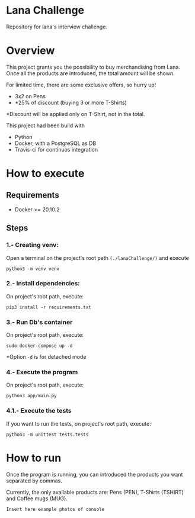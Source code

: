 # Lana Challenge
Repository for lana's interview challenge.

# Overview
This project grants you the possibility to buy merchandising from Lana.
Once all the products are introduced, the total amount will be shown.

For limited time, there are some exclusive offers, so hurry up!
- 3x2 on Pens
- *25% of discount (buying 3 or more T-Shirts)

*Discount will be applied only on T-Shirt, not in the total.

This project had been build with
- Python
- Docker, with a PostgreSQL as DB
- Travis-ci for continuos integration

# How to execute
## Requirements
- Docker >= 20.10.2

## Steps
### 1.- Creating venv: 

Open a terminal on the project's root path ```(./lanaChallenge/)``` and execute

```
python3 -m venv venv
```

### 2.- Install dependencies:

On project's root path, execute:

```
pip3 install -r requirements.txt
```

### 3.- Run Db's container
On project's root path, execute:

```
sudo docker-compose up -d
```

*Option ```-d``` is for detached mode

### 4.- Execute the program

On project's root path, execute:

```
python3 app/main.py
```

### 4.1.- Execute the tests
If you want to run the tests, on project's root path, execute:

```
python3 -m unittest tests.tests
```

# How to run

Once the program is running, you can introduced the products you want separated by commas.

Currently, the only available products are: Pens (PEN), T-Shirts (TSHIRT) and Coffee mugs (MUG).

```
Insert here example photos of console
```
